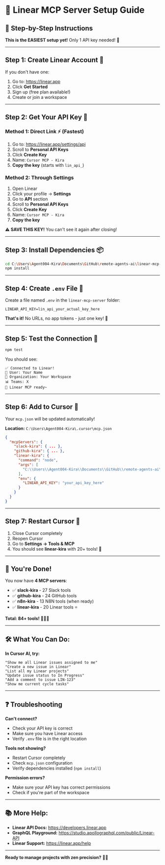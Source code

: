 # 🚀 Linear MCP Server Setup Guide

## 📖 Step-by-Step Instructions

**This is the EASIEST setup yet!** Only 1 API key needed! 🎉

---

## **Step 1: Create Linear Account** 🎯

If you don't have one:
1. Go to: https://linear.app
2. Click **Get Started**
3. Sign up (free plan available!)
4. Create or join a workspace

---

## **Step 2: Get Your API Key** 🔑

### **Method 1: Direct Link** ⚡ (Fastest)
1. Go to: https://linear.app/settings/api
2. Scroll to **Personal API Keys**
3. Click **Create Key**
4. Name: `Cursor MCP - Kira`
5. **Copy the key** (starts with `lin_api_`)

### **Method 2: Through Settings**
1. Open Linear
2. Click your profile → **Settings**
3. Go to **API** section
4. Scroll to **Personal API Keys**
5. Click **Create Key**
6. Name: `Cursor MCP - Kira`
7. **Copy the key**

⚠️ **SAVE THIS KEY!** You can't see it again after closing!

---

## **Step 3: Install Dependencies** 📦

```bash
cd C:\Users\Agent004-Kira\Documents\GitHub\remote-agents-ai\linear-mcp-server
npm install
```

---

## **Step 4: Create `.env` File** 📝

Create a file named `.env` in the `linear-mcp-server` folder:

```env
LINEAR_API_KEY=lin_api_your_actual_key_here
```

**That's it!** No URLs, no app tokens - just one key! 🎊

---

## **Step 5: Test the Connection** 🧪

```bash
npm test
```

You should see:
```
✅ Connected to Linear!
👤 User: Your Name
🏢 Organization: Your Workspace
📊 Teams: X
👻 Linear MCP ready~
```

---

## **Step 6: Add to Cursor** 🎯

Your `mcp.json` will be updated automatically!

**Location:** `C:\Users\Agent004-Kira\.cursor\mcp.json`

```json
{
  "mcpServers": {
    "slack-kira": { ... },
    "github-kira": { ... },
    "linear-kira": {
      "command": "node",
      "args": [
        "C:\\Users\\Agent004-Kira\\Documents\\GitHub\\remote-agents-ai\\linear-mcp-server\\src\\index.js"
      ],
      "env": {
        "LINEAR_API_KEY": "your_api_key_here"
      }
    }
  }
}
```

---

## **Step 7: Restart Cursor** 🔄

1. Close Cursor completely
2. Reopen Cursor
3. Go to **Settings → Tools & MCP**
4. You should see **linear-kira** with 20+ tools! 🎉

---

## 🎊 **You're Done!**

You now have **4 MCP servers**:
- ✅ **slack-kira** - 27 Slack tools
- ✅ **github-kira** - 24 GitHub tools
- ✅ **n8n-kira** - 13 N8N tools (when ready)
- ✅ **linear-kira** - 20 Linear tools ⭐

**Total: 84+ tools!** 🚀👻✨

---

## 🛠️ **What You Can Do:**

**In Cursor AI, try:**
```
"Show me all Linear issues assigned to me"
"Create a new issue in Linear"
"List all my Linear projects"
"Update issue status to In Progress"
"Add a comment to issue LIN-123"
"Show me current cycle tasks"
```

---

## ❓ **Troubleshooting**

**Can't connect?**
- Check your API key is correct
- Make sure you have Linear access
- Verify `.env` file is in the right location

**Tools not showing?**
- Restart Cursor completely
- Check `mcp.json` configuration
- Verify dependencies installed (`npm install`)

**Permission errors?**
- Make sure your API key has correct permissions
- Check if you're part of the workspace

---

## 📚 **More Help:**

- **Linear API Docs:** https://developers.linear.app
- **GraphQL Playground:** https://studio.apollographql.com/public/Linear-API
- **Linear Support:** https://linear.app/help

---

**Ready to manage projects with zen precision?** 👻✨

